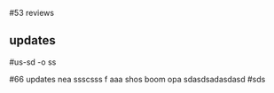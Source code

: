 #53 reviews
## updates
#us-sd -o ss

#66 updates nea ssscsss f
aaa shos boom opa
sdasdsadasdasd
#sds